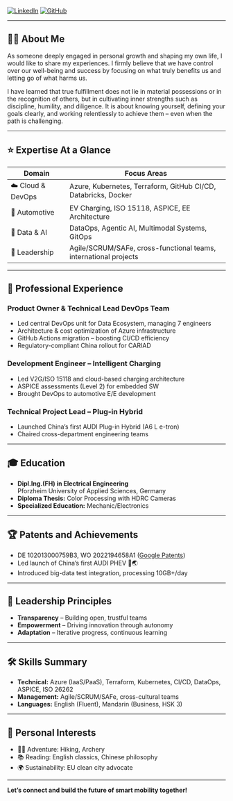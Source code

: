 [![LinkedIn](https://img.shields.io/badge/LinkedIn-Connect-blue)](https://www.linkedin.com/in/kevin-ostheimer/) [![GitHub](https://img.shields.io/badge/GitHub-Follow-lightgrey)](https://github.com/Impulsleistung)

---

## 👨‍💻 About Me

As someone deeply engaged in personal growth and shaping my own life, I would like to share my experiences. I firmly believe that we have control over our well-being and success by focusing on what truly benefits us and letting go of what harms us.

I have learned that true fulfillment does not lie in material possessions or in the recognition of others, but in cultivating inner strengths such as discipline, humility, and diligence. It is about knowing yourself, defining your goals clearly, and working relentlessly to achieve them – even when the path is challenging.

---

## ⭐ Expertise At a Glance

| Domain           | Focus Areas                                                      |
| ---------------- | ---------------------------------------------------------------- |
| ☁️ Cloud & DevOps | Azure, Kubernetes, Terraform, GitHub CI/CD, Databricks, Docker   |
| 🚗 Automotive     | EV Charging, ISO 15118, ASPICE, EE Architecture                  |
| 🧠 Data & AI      | DataOps, Agentic AI, Multimodal Systems, GitOps                   |
| 🏢 Leadership     | Agile/SCRUM/SAFe, cross-functional teams, international projects |

---

## 🚀 Professional Experience

### **Product Owner & Technical Lead DevOps Team**  
- Led central DevOps unit for Data Ecosystem, managing 7 engineers  
- Architecture & cost optimization of Azure infrastructure  
- GitHub Actions migration – boosting CI/CD efficiency  
- Regulatory-compliant China rollout for CARIAD

### **Development Engineer – Intelligent Charging**  
- Led V2G/ISO 15118 and cloud-based charging architecture  
- ASPICE assessments (Level 2) for embedded SW  
- Brought DevOps to automotive E/E development

### **Technical Project Lead – Plug-in Hybrid**  
- Launched China’s first AUDI Plug-in Hybrid (A6 L e-tron)  
- Chaired cross-department engineering teams

---

## 🎓 Education

- **Dipl.Ing.(FH) in Electrical Engineering**  
  Pforzheim University of Applied Sciences, Germany
- **Diploma Thesis:** Color Processing with HDRC Cameras
- **Specialized Education:** Mechanic/Electronics

---

## 🏆 Patents and Achievements

- DE 102013000759B3, WO 2022194658A1 ([Google Patents](https://patents.google.com/?inventor=Kevin+Ostheimer))
- Led launch of China’s first AUDI PHEV 🚗🌏
- Introduced big-data test integration, processing 10GB+/day

---

## 🙌 Leadership Principles

- **Transparency** – Building open, trustful teams  
- **Empowerment** – Driving innovation through autonomy  
- **Adaptation** – Iterative progress, continuous learning

---

## 🛠️ Skills Summary

- **Technical:** Azure (IaaS/PaaS), Terraform, Kubernetes, CI/CD, DataOps, ASPICE, ISO 26262  
- **Management:** Agile/SCRUM/SAFe, cross-cultural teams
- **Languages:** English (Fluent), Mandarin (Business, HSK 3)  

---

## 🌱 Personal Interests

- 🧗‍♂️ Adventure: Hiking, Archery  
- 📚 Reading: English classics, Chinese philosophy  
- 🌍 Sustainability: EU clean city advocate

---

**Let’s connect and build the future of smart mobility together!**

